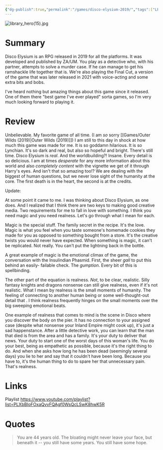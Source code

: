 ```yaml
---
{"dg-publish":true,"permalink":"/games/disco-elysium-2019/","tags":["LP"],"created":"2023-12-08","updated":"2024-08-05"}
---
```



![library_hero(15).jpg](/img/user/Attachments/library_hero(15).jpg)

# Summary

Disco Elysium is an RPG released in 2019 for all the platforms. It was developed and published by ZA/UM. You play as a detective who, with his partner, attempts to solve a murder case. If he can manage to get his ramshackle life together that is. We're also playing the Final Cut, a version of the game that was later released in 2021 with voice-acting and some extra bits and bobs.

I've heard nothing but amazing things about this game since it released. One of them there "best game I've ever played" sorta games, so I'm very much looking forward to playing it.

# Review

Unbelievable. My favorite game of all time. (I am *so* sorry [[Games/Outer Wilds (2019)\|Outer Wilds (2019)]]) I am still to this day in shock at how much this game was made for me. It is so goddamn hilarious. It is so Lynchian. It's so dark and real, but also so hopeful and bright. There's still time. Disco Elysium is *real*. And the worldbuilding?! Insane. Every detail is so delicious. I am at times *desperate* for any more information about this world and also *completely content* with the vignette we get of it through Harry's eyes. And isn't that so amazing too!? We are dealing with the biggest of human questions, but we never lose sight of the humanity at the core. The first death is in the heart, the second is at the credits.

Update:

At some point it came to me. I was thinking about Disco Elysium, as one does. And I realized that I think there are two keys to making good creative media. Two requirements for me to fall in love with something. I think you need magic and you need realness. Let's go through what I mean for each.

Magic is the special stuff. The family secret in the recipe. It's the love. Magic is what you feel when you taste someone's homemade cookies they made for you as opposed to something bought from a store. It's the creative twists you would never have expected. When something is magic, it can't be replicated. Not really. You can't put the lightning back in the bottle.

A great example of magic is the emotional climax of the game, the conversation with the Insulindian Phasmid. First, the sheer *gall* to put this behind an easily- failable check. The *gumption*. Every bit of this is spellbinding.

The other part of the equation is realness. *Not*, to be clear, realistic. Silly fantasy knights and dragons nonsense can still give realness, even if it's not realistic. What I mean by realness is the small moments of humanity. The feeling of connecting to another human being or some well-thought-out detail that . I think realness frequently hinges on the small moments over the big sweeping emotional beats.

One example of realness that comes to mind is the scene in Disco where you discover the body on the pier. It has no connection to your assigned case (despite what nonsense your Inland Empire might cook up), it's just a sad happenstance. After a little detective work, you can learn that the man that died is from the area and has a family. It's your duty to deliver that news. Your duty to start one of the worst days of this woman's life. You do your best, being as empathetic as possible, because it's the right thing to do. And when she asks how long he has been dead (seemingly several days) you lie to her and say that it couldn't have been long. Because you have to, it's the human thing to do to spare her that unnecessary pain. That's realness.

# Links

Playlist https://www.youtube.com/playlist?list=PLXbBIoFOxaQvvFQAgf0WsQcLSwK8hwK5R

# Quotes

> You are 44 years old. The bloating might never leave your face, but beneath it -- you still have some years. You still have some hope.
